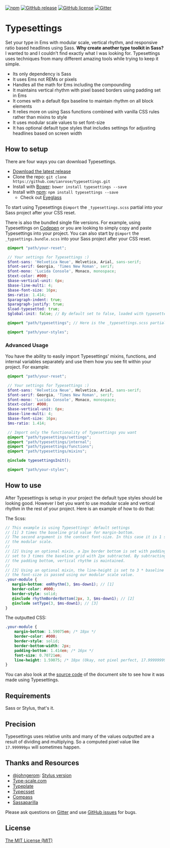 [![npm](https://img.shields.io/npm/dt/typesettings.svg)]() [![GitHub release](https://img.shields.io/github/release/ianrose/typesettings.svg)]() [![GitHub license](https://img.shields.io/badge/license-MIT-blue.svg)](https://raw.githubusercontent.com/ianrose/typesettings/master/LICENSE) [![Gitter](https://badges.gitter.im/ianrose/typesettings.svg)](https://gitter.im/ianrose/typesettings?utm_source=badge&utm_medium=badge&utm_campaign=pr-badge)

Typesettings
============

Set your type in Ems with modular scale, vertical rhythm, and responsive ratio based headlines using Sass. **Why create another type toolkit in Sass?** I wanted to and I couldn't find exactly what I was looking for. Typesettings uses techniques from many different amazing tools while trying to keep it simple.

 * Its only dependency is Sass
 * It uses Ems not REMs or pixels
 * Handles all the math for Ems including the compounding
 * It maintains vertical rhythm with pixel based borders using padding set in Ems
 * It comes with a default 6px baseline to maintain rhythm on all block elements
 * It relies more on using Sass functions combined with vanilla CSS rules rather than mixins to style
 * It uses modular scale values to set font-size
 * It has optional default type styles that includes settings for adjusting headlines based on screen width

## How to setup

There are four ways you can download Typesettings.

* [Download the latest release](https://github.com/ianrose/typesettings/releases/latest)
* Clone the repo: `git clone https://github.com/ianrose/typesettings.git`
* Install with [Bower](http://bower.io/): `bower install typesettings --save`
* Install with [npm](https://www.npmjs.com): `npm install typesettings --save`
  * Check out [Eyeglass](https://github.com/sass-eyeglass/eyeglass)

To start using Typesettings `@import` the `_typesettings.scss` partial into your Sass project after your CSS reset.

There is also the bundled single file versions. For example, using Typesettings on [Codepen](https://codepen.io/ianrose/pen/wDids) or you are looking to simply copy and paste Typesettings into your project. You can also start by `@import` the `_typsettings.bundle.scss` into your Sass project after your CSS reset.

```scss
 @import "path/your-reset";

 // Your settings for Typesettings :)
 $font-sans: 'Helvetica Neue', Helvetica, Arial, sans-serif;
 $font-serif: Georgia, 'Times New Roman', serif;
 $font-mono: 'Lucida Console', Monaco, monospace;
 $text-color: #000;
 $base-vertical-unit: 6px;
 $base-line-multi: 4;
 $base-font-size: 16px;
 $ms-ratio: 1.414;
 $paragraph-indent: true;
 $paragraph-justify: true;
 $load-typesetted: true;
 $global-init: false; // By default set to false, loaded with typesetted

 @import "path/typesettings"; // Here is the _typesettings.scss partial

 @import "path/your-styles";
```

### Advanced Usage

You have the ability to easily import Typesettings' mixins, functions, and internal variables separately and use them how you see fit within your project. For example:

```scss
 @import "path/your-reset";

 // Your settings for Typesettings :)
 $font-sans: 'Helvetica Neue', Helvetica, Arial, sans-serif;
 $font-serif: Georgia, 'Times New Roman', serif;
 $font-mono: 'Lucida Console', Monaco, monospace;
 $text-color: #000;
 $base-vertical-unit: 6px;
 $base-line-multi: 4;
 $base-font-size: 16px;
 $ms-ratio: 1.414;

 // Import only the functionality of Typesettings you want
 @import "path/typesettings/settings";
 @import "path/typesettings/internal";
 @import "path/typesettings/functions";
 @import "path/typesettings/mixins";

 @include typesettingsInit();

 @import "path/your-styles";
```

## How to use

After Typesettings is setup in your project the default type styles should be looking good. However I bet you want to use modular scale and vertical rhythm in the rest of your project. Here is an example of how to do that:

The Scss:

```scss
// This example is using Typesettings' default settings
// [1] 3 times the baseline grid value for margin-bottom.
// The second argument is the context font-size. In this case it is 1 step down in
// the modular scale.
//
// [2] Using an optional mixin, a 2px border bottom is set with padding bottom
// set to 3 times the baseline grid with 2px subtracted. By subtracting the 2px from
// the padding bottom, vertical rhythm is maintained.
//
// [3] Using an optional mixin, the line-height is set to 3 * baseline grid. Then
// the font-size is passed using our modular scale value.
.your-module {
   margin-bottom: emRhythm(3, $ms-down1); // [1]
   border-color: #000;
   border-style: solid;
   @include rhythmBorderBottom(2px, 3, $ms-down1); // [2]
   @include setType(3, $ms-down1); // [3]
}
```

The outputted CSS:

```css
.your-module {
    margin-bottom: 1.59075em; /* 18px */
    border-color: #000;
    border-style: solid;
    border-bottom-width: 2px;
    padding-bottom: 1.414em; /* 16px */
    font-size: 0.70721em;
    line-height: 1.59075; /* 18px (Okay, not pixel perfect, 17.9999999999px) */
}
```

You can also look at the [source code](https://github.com/ianrose/typesettings-site) of the document site to see how it was made using Typesettings.

## Requirements

Sass or Stylus, that's it.

## Precision

Typesettings uses relative units and many of the values outputted are a result of dividing and multiplying. So a computed pixel value like `17.999999px` will sometimes happen.

## Thanks and Resources

* [@johngerom](https://github.com/johngerome): [Stylus version](https://github.com/ianrose/typesettings/blob/master/_typesettings.styl)
* [Type-scale.com](http://type-scale.com/)
* [Typeplate](https://github.com/typeplate/typeplate.github.io)
* [Typecsset](https://github.com/csswizardry/typecsset)
* [Compass](https://github.com/chriseppstein/compass)
* [Sassaparilla](http://sass.fffunction.co/)

Please ask questions on [Gitter](https://gitter.im/ianrose/typesettings?utm_source=share-link&utm_medium=link&utm_campaign=share-link) and use [GitHub issues](https://github.com/ianrose/typesettings/issues) for bugs.

## License

[The MIT License (MIT)](https://github.com/ianrose/typesettings/blob/master/LICENSE)
